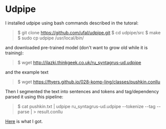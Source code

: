 # Udpipe

I installed udpipe using bash commands described in the tutoral:

>$ git clone https://github.com/ufal/udpipe.git
>$ cd udpipe/src
>$ make
>$ sudo cp udpipe /usr/local/bin/

and downloaded pre-trained model (don't want to grow old while it is training):

> $ wget http://ilazki.thinkgeek.co.uk/ru_syntagrus-ud.udpipe

and the example text

> $ wget https://ftyers.github.io/028-komp-ling/classes/pushkin.conllu

Then I segmented the text into sentences and tokens and tag/dependency parsed it using this pipeline:

> $ cat pushkin.txt | udpipe ru_syntagrus-ud.udpipe --tokenize --tag --parse |  > result.conllu

[Here](https://github.com/Veranchos/ftyers.github.io/blob/master/2018-komp-ling/practicals/Practical%205/result.conllu) is what I got.
